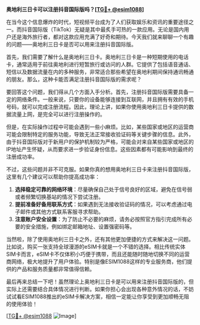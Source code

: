 **奥地利三日卡可以注册抖音国际版吗？[[TG💪+ @esim1088](https://t.me/s/esim1088)]**

在当今这个信息爆炸的时代，短视频平台成为了人们获取娱乐和资讯的重要途径之一。而抖音国际版（TikTok）无疑是其中最炙手可热的一款应用。无论是国内用户还是海外旅行者，都对这款应用充满了好奇和期待。今天我们就来聊聊一个有趣的问题——奥地利三日卡是否可以用来注册抖音国际版。

首先，我们需要了解什么是奥地利三日卡。奥地利三日卡是一种短期使用的电话卡，通常适用于前往奥地利进行短暂旅行或访问的人群。它提供了包括语音通话、短信以及数据流量在内的多种服务，非常适合那些希望在奥地利期间保持通讯畅通的朋友。那么，这种卡能否满足注册抖音国际版的需求呢？

要回答这个问题，我们得从几个方面入手分析。首先，注册抖音国际版需要具备一定的网络条件。一般来说，只要你的设备能够连接到互联网，并且拥有有效的手机号码，就可以完成注册流程。因此，理论上讲，如果你使用奥地利三日卡提供的数据流量上网，是完全可以进行注册操作的。

但是，在实际操作过程中可能会遇到一些小麻烦。比如，某些国家或地区的运营商可能会限制特定的服务功能，导致无法正常接收验证码等关键步骤的信息。此外，由于抖音国际版对于新用户的保护机制较为严格，可能会对来自某些国家或地区的IP地址产生怀疑，从而要求进一步验证身份信息。这些因素都有可能影响到最终的注册成功率。

不过，这些问题并非不可克服。如果你真的想用奥地利三日卡来注册抖音国际版，这里有几个建议可以帮助你提高成功率：

1. **选择稳定可靠的网络环境**：尽量确保自己处于信号良好的区域，避免在信号弱或者频繁切换基站的情况下尝试注册。
2. **提前准备好备用联系方式**：如果遇到无法接收验证码的情况，可以考虑通过电子邮件或其他方式联系客服寻求帮助。
3. **注意账户安全设置**：为了防止不必要的麻烦，请务必按照官方指引完成所有必要的安全措施，例如绑定邮箱地址、设置强密码等。

当然啦，除了使用奥地利三日卡之外，还有其他更加便捷的方式来解决这一问题。比如说，购买一张支持全球漫游的eSIM卡就是一个不错的选择。相比传统实体SIM卡而言，eSIM卡不仅体积小巧便于携带，而且还能随时随地切换不同的运营商网络，极大地提升了用户体验。特别是像ESIM1088这样的专业服务商，他们提供的产品和服务质量都非常值得信赖。

最后再来总结一下吧！虽然理论上奥地利三日卡是可以用来注册抖音国际版的，但实际上还需要结合具体情况进行判断。如果你担心会出现各种意外情况的话，不妨试试看ESIM1088推出的eSIM卡解决方案，相信一定能让你享受到更加顺畅无阻的使用体验！

[[TG💪+ @esim1088](https://t.me/s/esim1088) ![Image](https://i.postimg.cc/4NQfJmqS/Snipaste-2025-05-13-00-14-12.png)]